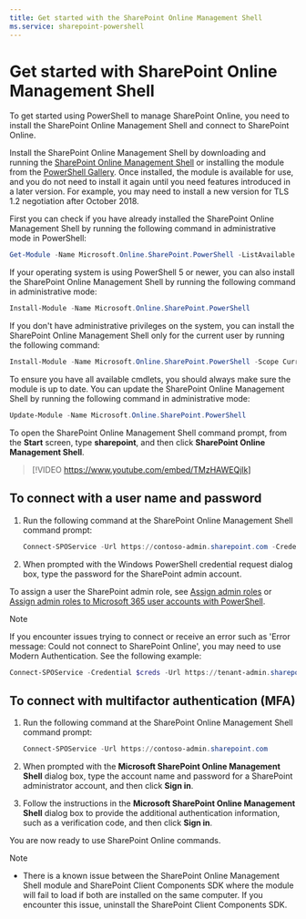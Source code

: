 ```yaml
---
title: Get started with the SharePoint Online Management Shell
ms.service: sharepoint-powershell
---
```


# Get started with SharePoint Online Management Shell #

To get started using PowerShell to manage SharePoint Online, you need to install the SharePoint Online Management Shell and connect to SharePoint Online.

Install the SharePoint Online Management Shell by downloading and running the [SharePoint Online Management Shell](https://go.microsoft.com/fwlink/p/?LinkId=255251) or installing the module from the [PowerShell Gallery](https://www.powershellgallery.com/packages/Microsoft.Online.SharePoint.PowerShell/). Once installed, the module is available for use, and you do not need to install it again until you need features introduced in a later version. For example, you may need to install a new version for TLS 1.2 negotiation after October 2018.

First you can check if you have already installed the SharePoint Online Management Shell by running the following command in administrative mode in PowerShell:

```powershell
Get-Module -Name Microsoft.Online.SharePoint.PowerShell -ListAvailable | Select Name,Version
```

If your operating system is using PowerShell 5 or newer, you can also install the SharePoint Online Management Shell by running the following command in administrative mode:

```powershell
Install-Module -Name Microsoft.Online.SharePoint.PowerShell
```

If you don't have administrative privileges on the system, you can install the SharePoint Online Management Shell only for the current user by running the following command: 

```powershell
Install-Module -Name Microsoft.Online.SharePoint.PowerShell -Scope CurrentUser
```

To ensure you have all available cmdlets, you should always make sure the module is up to date. You can update the SharePoint Online Management Shell by running the following command in administrative mode:

```powershell
Update-Module -Name Microsoft.Online.SharePoint.PowerShell
```

To open the SharePoint Online Management Shell command prompt, from the **Start** screen, type **sharepoint**, and then click **SharePoint Online Management Shell**.

> [!VIDEO https://www.youtube.com/embed/TMzHAWEQjlk]

## To connect with a user name and password

1. Run the following command at the SharePoint Online Management Shell command prompt:

   ```powershell
   Connect-SPOService -Url https://contoso-admin.sharepoint.com -Credential admin@contoso.com
   ```

2. When prompted with the Windows PowerShell credential request dialog box, type the password for the SharePoint admin account.

To assign a user the SharePoint admin role, see [Assign admin roles](/microsoft-365/admin/add-users/assign-admin-roles) or [Assign admin roles to Microsoft 365 user accounts with PowerShell](/microsoft-365/enterprise/assign-roles-to-user-accounts-with-microsoft-365-powershell).

> [!NOTE]
> If you encounter issues trying to connect or receive an error such as 'Error message: Could not connect to SharePoint Online', you may need to use Modern Authentication. See the following example: 

  ```powershell
  Connect-SPOService -Credential $creds -Url https://tenant-admin.sharepoint.com -ModernAuth $true -AuthenticationUrl https://login.microsoftonline.com/organizations
   ```

## To connect with multifactor authentication (MFA)

1. Run the following command at the SharePoint Online Management Shell command prompt:

   ```powershell
   Connect-SPOService -Url https://contoso-admin.sharepoint.com
   ```

2. When prompted with the **Microsoft SharePoint Online Management Shell** dialog box, type the account name and password for a SharePoint administrator account, and then click **Sign in**.

3. Follow the instructions in the **Microsoft SharePoint Online Management Shell** dialog box to provide the additional authentication information, such as a verification code, and then click **Sign in**.

You are now ready to use SharePoint Online commands.

> [!NOTE]
>
> - There is a known issue between the SharePoint Online Management Shell module and SharePoint Client Components SDK where the module will fail to load if both are installed on the same computer. If you encounter this issue, uninstall the SharePoint Client Components SDK.

